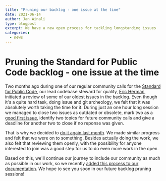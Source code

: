 ```yaml
---
title: "Pruning our backlog - one issue at the time"
date: 2021-06-14
author: Jan Ainali
type: blogpost
excerpt: We have a new open process for tackling longstanding issues
categories:
  - news
---
```


# Pruning the Standard for Public Code backlog - one issue at the time

Two months ago during one of our regular community calls for the [Standard for Public Code](https://standard.publiccode.net), our lead codebase steward for quality, [Eric Herman](https://publiccode.net/who-we-are/team/eric-herman.html), initiated a review of some of our oldest issues in the backlog.
Even though it's a quite hard task, doing issue and git archeology, we felt that it was absolutely worth taking the time for it.
During just an one hour long session we managed to close two issues as outdated or obsolete, mark two as a [good first issue](https://github.com/publiccodenet/standard/issues?q=is%3Aissue+is%3Aopen+label%3A%22good+first+issue%22), identify two topics for future community calls and give a deadline for another two to close if no reponse was given.

That is why we decided to [do it again last month](https://blog.publiccode.net/community%20call/2021/05/20/pruning-the-oldest-issues.html).
We made similar progress and felt that we were on to something.
Besides actually doing the work, we also felt that reviewing them openly, with the possibility for anyone interested to join was a good step for us to do even more work in the open.

Based on this, we'll continue our journey to include our community as much as possible in our work, so we recently [added this process to our documentation](https://github.com/publiccodenet/about/pull/932).
We hope to see you soon in our future backlog pruning sessions!
